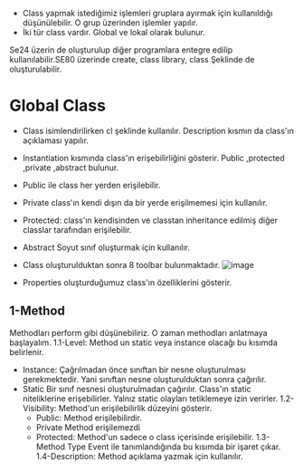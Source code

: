 * Class yapmak istediğimiz işlemleri gruplara ayırmak için kullanıldığı düşünülebilir. O grup üzerinden işlemler yapılır.
* İki tür class vardır. Global ve lokal olarak bulunur.

Se24 üzerin de oluşturulup diğer programlara entegre edilip kullanılabilir.SE80 üzerinde create, class library, class
Şeklinde de oluşturulabilir.

# Global Class
* Class isimlendirilirken cl şeklinde kullanılır. Description kısmın da class'ın açıklaması yapılır.
* Instantiation kısmında class'ın erişebilirliğini gösterir. Public ,protected ,private ,abstract  bulunur.
* Public ile class her yerden erişilebilir.
* Private class'ın kendi dışın da bir yerde erişilmemesi için kullanılır.
* Protected: class'ın kendisinden ve classtan inheritance edilmiş diğer classlar tarafından erişilebilir.
* Abstract Soyut sınıf oluşturmak için kullanılır. 
* Class oluşturulduktan sonra 8 toolbar bulunmaktadır.
![image](https://github.com/sumeyyaakbulut/ABAP-Class/assets/62395974/37152898-d04c-4413-94bf-d05711a71869)

* Properties oluşturduğumuz class'ın özelliklerini gösterir.

## 1-Method
Methodları perform gibi düşünebiliriz. O zaman methodları anlatmaya başlayalım.
1.1-Level: Method un static veya instance olacağı bu kısımda belirlenir.
  *  Instance: Çağrılmadan önce sınıftan bir nesne oluşturulması gerekmektedir. Yani sınıftan nesne oluşturulduktan sonra
çağırılır.
  * Static Bir sınıf nesnesi oluşturulmadan çağırılır. Class'ın static niteliklerine erişebilirler. Yalnız static olayları tetiklemeye
izin verirler.
1.2-Visibility: Method'un erişilebilirlik düzeyini gösterir.
    * Public: Method erişilebilirdir.
    *  Private Method erişilemezdi
    * Protected: Method'un sadece o class içerisinde erişilebilir.
1.3-Method Type Event ile tanımlandığında bu kısımda bir işaret çıkar.
1.4-Description: Method açıklama yazmak için kullanılır.




